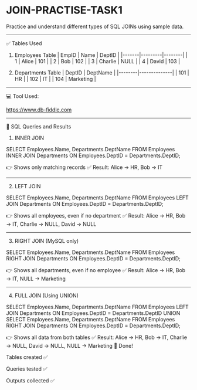# JOIN-PRACTISE-TASK1
Practice and understand different types of SQL JOINs using sample data.


---

✅ Tables Used

1. Employees Table | EmpID | Name    | DeptID | |-------|---------|--------| | 1     | Alice   | 101    | | 2     | Bob     | 102    | | 3     | Charlie | NULL   | | 4     | David   | 103    |

2. Departments Table | DeptID | DeptName     | |--------|--------------| | 101    | HR           | | 102    | IT           | | 104    | Marketing    |


---

💻 Tool Used:

https://www.db-fiddle.com


---

🔹 SQL Queries and Results
1. INNER JOIN

SELECT Employees.Name, Departments.DeptName
FROM Employees
INNER JOIN Departments ON Employees.DeptID = Departments.DeptID;

👉 Shows only matching records
✅ Result: Alice → HR, Bob → IT


---

2. LEFT JOIN

SELECT Employees.Name, Departments.DeptName
FROM Employees
LEFT JOIN Departments ON Employees.DeptID = Departments.DeptID;

👉 Shows all employees, even if no department
✅ Result: Alice → HR, Bob → IT, Charlie → NULL, David → NULL


---

3. RIGHT JOIN (MySQL only)

SELECT Employees.Name, Departments.DeptName
FROM Employees
RIGHT JOIN Departments ON Employees.DeptID = Departments.DeptID;

👉 Shows all departments, even if no employee
✅ Result: Alice → HR, Bob → IT, NULL → Marketing


---

4. FULL JOIN (Using UNION)

SELECT Employees.Name, Departments.DeptName
FROM Employees
LEFT JOIN Departments ON Employees.DeptID = Departments.DeptID
UNION
SELECT Employees.Name, Departments.DeptName
FROM Employees
RIGHT JOIN Departments ON Employees.DeptID = Departments.DeptID;

👉 Shows all data from both tables
✅ Result: Alice → HR, Bob → IT, Charlie → NULL, David → NULL, NULL → Marketing
📝 Done!

Tables created ✅

Queries tested ✅

Outputs collected ✅
